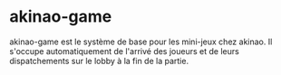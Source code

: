 # akinao-game

akinao-game est le système de base pour les mini-jeux chez akinao. Il s'occupe automatiquement de l'arrivé des joueurs et de leurs dispatchements sur le lobby à la fin de la partie.

